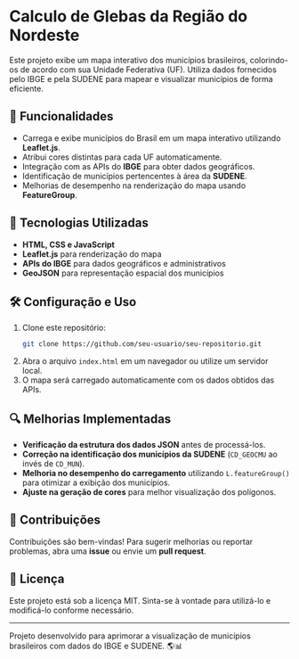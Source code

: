 # Calculo de Glebas da Região do Nordeste

Este projeto exibe um mapa interativo dos municípios brasileiros, colorindo-os de acordo com sua Unidade Federativa (UF). Utiliza dados fornecidos pelo IBGE e pela SUDENE para mapear e visualizar municípios de forma eficiente.

## 📌 Funcionalidades
- Carrega e exibe municípios do Brasil em um mapa interativo utilizando **Leaflet.js**.
- Atribui cores distintas para cada UF automaticamente.
- Integração com as APIs do **IBGE** para obter dados geográficos.
- Identificação de municípios pertencentes à área da **SUDENE**.
- Melhorias de desempenho na renderização do mapa usando **FeatureGroup**.

## 🚀 Tecnologias Utilizadas
- **HTML, CSS e JavaScript**
- **Leaflet.js** para renderização do mapa
- **APIs do IBGE** para dados geográficos e administrativos
- **GeoJSON** para representação espacial dos municípios

## 🛠️ Configuração e Uso
1. Clone este repositório:
   ```sh
   git clone https://github.com/seu-usuario/seu-repositorio.git
   ```
2. Abra o arquivo `index.html` em um navegador ou utilize um servidor local.
3. O mapa será carregado automaticamente com os dados obtidos das APIs.

## 🔍 Melhorias Implementadas
- **Verificação da estrutura dos dados JSON** antes de processá-los.
- **Correção na identificação dos municípios da SUDENE** (`CD_GEOCMU` ao invés de `CD_MUN`).
- **Melhoria no desempenho do carregamento** utilizando `L.featureGroup()` para otimizar a exibição dos municípios.
- **Ajuste na geração de cores** para melhor visualização dos polígonos.

## 📌 Contribuições
Contribuições são bem-vindas! Para sugerir melhorias ou reportar problemas, abra uma **issue** ou envie um **pull request**.

## 📜 Licença
Este projeto está sob a licença MIT. Sinta-se à vontade para utilizá-lo e modificá-lo conforme necessário.

---
Projeto desenvolvido para aprimorar a visualização de municípios brasileiros com dados do IBGE e SUDENE. 🌎📊

